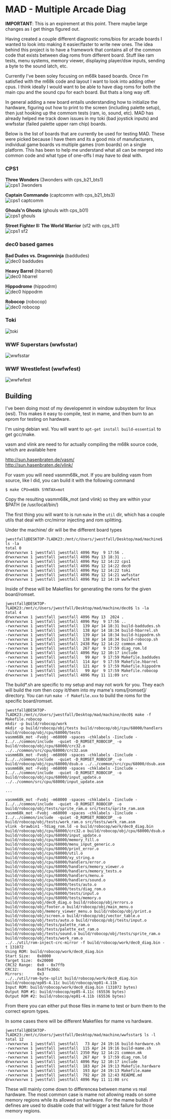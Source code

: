 # MAD - Multiple Arcade Diag
**IMPORTANT**: This is an expirement at this point.  There maybe large changes as I get things figured out.

Having created a couple different diagnostic roms/bios for arcade boards I wanted to look into making it easier/faster to write new ones.  The idea behind this project is to have a framework that contains all of the common code that exists between diag roms from different board.  Stuff like ram tests, menu systems, memory viewer, displaying player/dsw inputs, sending a byte to the sound latch, etc.

Currently I've been soley focusing on m68k based boards.  Once I'm satisfied with the m68k code and layout I want to look into adding other cpus.  I think ideally I would want to be able to have diag roms for both the main cpu and the sound cpu for each board.  But thats a long way off.

In general adding a new board entails understanding how to initialize the hardware, figuring out how to print to the screen (including palette setup), then just hooking up the commom tests (ram, io, sound, etc).  MAD has already helped me track down issues in my toki (bad joystick inputs) and wwfsstar (failed palette upper ram chip) boards.

Below is the list of boards that are currently be used for testing MAD.  These were picked because I have them and its a good mix of manufacturers, individual game boards vs multiple games (rom boards) on a single platform.  This has been to help me understand what all can be merged into common code and what type of one-offs I may have to deal with.

### CPS1
**Three Wonders** (3wonders with cps_b21_bts1)<br>
![cps1 3wonders](docs/images/cps1-3wonders.png)

**Captain Commando** (captcomm with cps_b21_bts3)<br>
![cps1 captcomm](docs/images/cps1-captcomm.png)

**Ghouls'n Ghosts** (ghouls with cps_b01)<br>
![cps1 ghouls](docs/images/cps1-ghouls.png)

**Street Fighter II: The World Warrior** (sf2 with cps_b11)<br>
![cps1 sf2](docs/images/cps1-sf2.png)

### dec0 based games
**Bad Dudes vs. Dragonninja** (baddudes)<br>
![dec0 baddudes](docs/images/dec0-baddudes.png)

**Heavy Barrel** (hbarrel)<br>
![dec0 hbarrel](docs/images/dec0-hbarrel.png)

**Hippodrome** (hippodrm)<br>
![dec0 hippodrm](docs/images/dec0-hippodrm.png)

**Robocop** (robocop)<br>
![dec0 robocop](docs/images/dec0-robocop.png)

### Toki
![toki](docs/images/toki.png)

### WWF Superstars (wwfsstar)
![wwfsstar](docs/images/wwfsstar.png)

### WWF Wrestlefest (wwfwfest)
![wwfwfest](docs/images/wwfsstar.png)

## Building
I've been doing most of my developemnt in window subsystem for linux (wsl).  This makes it easy to compile, test in mame, and then burn to an eprom for testing on hardware.

I'm using debian wsl.  You will want to `apt-get install build-essential` to get gcc/make.

vasm and vlink are need to for actually compiling the m68k source code, which are available here

http://sun.hasenbraten.de/vasm/<br>
http://sun.hasenbraten.de/vlink/

For vasm you will need vasmm68k_mot.  If you are building vasm from source, like I did, you can build it with the following command

```
$ make CPU=m68k SYNTAX=mot
```

Copy the resulting vasmm68k_mot (and vlink) so they are within your $PATH (ie /usr/local/bin/)

The first thing you will want to is run `make` in the `util` dir, which has a couple utils that deal with crc/mirror injecting and rom splitting.

Under the machine/ dir will be the different board types

```
jwestfall@DESKTOP-7LADK23:/mnt/c/Users/jwestfall/Desktop/mad/machine$ ls -la
total 0
drwxrwxrwx 1 jwestfall jwestfall 4096 May  9 17:56 .
drwxrwxrwx 1 jwestfall jwestfall 4096 May 13 18:31 ..
drwxrwxrwx 1 jwestfall jwestfall 4096 May 12 14:22 cps1
drwxrwxrwx 1 jwestfall jwestfall 4096 May 12 14:22 dec0
drwxrwxrwx 1 jwestfall jwestfall 4096 May 12 14:22 toki
drwxrwxrwx 1 jwestfall jwestfall 4096 May 12 14:21 wwfsstar
drwxrwxrwx 1 jwestfall jwestfall 4096 May 12 14:19 wwfwfest
```

Inside of these will be Makefiles for generating the roms for the given board/romset.

```
jwestfall@DESKTOP-7LADK23:/mnt/c/Users/jwestfall/Desktop/mad/machine/dec0$ ls -la
total 4
drwxrwxrwx 1 jwestfall jwestfall 4096 May 13  2024 .
drwxrwxrwx 1 jwestfall jwestfall 4096 May  9 17:56 ..
-rwxrwxrwx 1 jwestfall jwestfall  139 Apr 14 18:31 build-baddudes.sh
-rwxrwxrwx 1 jwestfall jwestfall  138 Apr 14 18:34 build-hbarrel.sh
-rwxrwxrwx 1 jwestfall jwestfall  139 Apr 14 18:34 build-hippodrm.sh
-rwxrwxrwx 1 jwestfall jwestfall  138 Apr 14 18:34 build-robocop.sh
-rwxrwxrwx 1 jwestfall jwestfall 2438 May 12 14:22 common.mk
-rwxrwxrwx 1 jwestfall jwestfall  267 Apr  9 17:59 diag_rom.ld
drwxrwxrwx 1 jwestfall jwestfall 4096 May 12 10:17 include
-rwxrwxrwx 1 jwestfall jwestfall   99 Apr  9 17:59 Makefile.baddudes
-rwxrwxrwx 1 jwestfall jwestfall  114 Apr  9 17:59 Makefile.hbarrel
-rwxrwxrwx 1 jwestfall jwestfall  121 Apr  9 17:59 Makefile.hippodrm
-rwxrwxrwx 1 jwestfall jwestfall   99 Apr  9 17:59 Makefile.robocop
drwxrwxrwx 1 jwestfall jwestfall 4096 May 11 11:09 src
```

The build*.sh are specific to my setup and may not work for you.  They each will build the rom then copy it/them into my mame's roms/[romset]/ directory.  You can run `make -f Makefile.xxx` to build the roms for the specific board/romset.

```
jwestfall@DESKTOP-7LADK23:/mnt/c/Users/jwestfall/Desktop/mad/machine/dec0$ make -f Makefile.robocop
mkdir -p build/robocop/work
mkdir -p build/robocop/obj/tests build/robocop/obj/cpu/68000/handlers build/robocop/obj/cpu/68000/tests
vasmm68k_mot -Fvobj -m68000 -spaces -chklabels -Iinclude -I../../common/include  -quiet -D_ROMSET_ROBOCOP_ -o build/robocop/obj/cpu/68000/crc32.o ../../common/src/cpu/68000/crc32.asm
vasmm68k_mot -Fvobj -m68000 -spaces -chklabels -Iinclude -I../../common/include  -quiet -D_ROMSET_ROBOCOP_ -o build/robocop/obj/cpu/68000/dsub.o ../../common/src/cpu/68000/dsub.asm
vasmm68k_mot -Fvobj -m68000 -spaces -chklabels -Iinclude -I../../common/include  -quiet -D_ROMSET_ROBOCOP_ -o build/robocop/obj/cpu/68000/input_update.o ../../common/src/cpu/68000/input_update.asm

...

vasmm68k_mot -Fvobj -m68000 -spaces -chklabels -Iinclude -I../../common/include  -quiet -D_ROMSET_ROBOCOP_ -o build/robocop/obj/tests/sprite_ram.o src/tests/sprite_ram.asm
vasmm68k_mot -Fvobj -m68000 -spaces -chklabels -Iinclude -I../../common/include  -quiet -D_ROMSET_ROBOCOP_ -o build/robocop/obj/tests/work_ram.o src/tests/work_ram.asm
vlink -brawbin1 -Tdiag_rom.ld -o build/robocop/work/dec0_diag.bin build/robocop/obj/cpu/68000/crc32.o build/robocop/obj/cpu/68000/dsub.o build/robocop/obj/cpu/68000/input_update.o build/robocop/obj/cpu/68000/memory_fill.o build/robocop/obj/cpu/68000/menu_input_generic.o build/robocop/obj/cpu/68000/print_error.o build/robocop/obj/cpu/68000/util.o build/robocop/obj/cpu/68000/xy_string.o build/robocop/obj/cpu/68000/handlers/error.o build/robocop/obj/cpu/68000/handlers/memory_viewer.o build/robocop/obj/cpu/68000/handlers/memory_tests.o build/robocop/obj/cpu/68000/handlers/menu.o build/robocop/obj/cpu/68000/handlers/sound.o build/robocop/obj/cpu/68000/tests/auto.o build/robocop/obj/cpu/68000/tests/diag_rom.o build/robocop/obj/cpu/68000/tests/input.o build/robocop/obj/cpu/68000/tests/memory.o build/robocop/obj/dec0_diag.o build/robocop/obj/errors.o build/robocop/obj/footer.o build/robocop/obj/main_menu.o build/robocop/obj/memory_viewer_menu.o build/robocop/obj/print.o build/robocop/obj/screen.o build/robocop/obj/vector_table.o build/robocop/obj/tests/auto.o build/robocop/obj/tests/input.o build/robocop/obj/tests/palette_ram.o build/robocop/obj/tests/palette_ext_ram.o build/robocop/obj/tests/sound.o build/robocop/obj/tests/sprite_ram.o build/robocop/obj/tests/work_ram.o
../../util/rom-inject-crc-mirror -f build/robocop/work/dec0_diag.bin -t 131072
Using ROM: build/robocop/work/dec0_diag.bin
Start Size:   0x8000
Target Size:  0x20000
CRC32 Range:  0x0 - 0x7ffb
CRC32:        0x87fe30dc
Mirrors:      0x3
../../util/rom-byte-split build/robocop/work/dec0_diag.bin build/robocop/ep05-4.11c build/robocop/ep01-4.11b
Input ROM: build/robocop/work/dec0_diag.bin (131072 bytes)
Output ROM #1: build/robocop/ep05-4.11c (65536 bytes)
Output ROM #2: build/robocop/ep01-4.11b (65536 bytes)
```

From there you can either put those files in mame to test or burn them to the correct eprom types.

In some cases there will be different Makefiles for mame vs hardware.

```
jwestfall@DESKTOP-7LADK23:/mnt/c/Users/jwestfall/Desktop/mad/machine/wwfsstar$ ls -l
total 12
-rwxrwxrwx 1 jwestfall jwestfall   73 Apr 24 19:16 build-hardware.sh
-rwxrwxrwx 1 jwestfall jwestfall  115 Apr 24 19:16 build-mame.sh
-rwxrwxrwx 1 jwestfall jwestfall 2350 May 12 14:21 common.mk
-rwxrwxrwx 1 jwestfall jwestfall  267 Apr  9 17:59 diag_rom.ld
drwxrwxrwx 1 jwestfall jwestfall 4096 May 12 10:17 include
-rwxrwxrwx 1 jwestfall jwestfall  183 Apr 24 19:13 Makefile.hardware
-rwxrwxrwx 1 jwestfall jwestfall  193 Apr 24 19:13 Makefile.mame
-rwxrwxrwx 1 jwestfall jwestfall  792 Apr 28 12:43 README.md
drwxrwxrwx 1 jwestfall jwestfall 4096 May 11 11:08 src
```
These will mainly come down to differencea between mame vs real hardware.  The most common case is mame not allowing reads on some memory regions while its allowed on hardware.  For the mame builds if defines are used to disable code that will trigger a test failure for those memory regions.